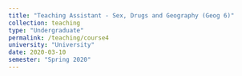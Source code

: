 ```yaml
---
title: "Teaching Assistant - Sex, Drugs and Geography (Geog 6)"
collection: teaching
type: "Undergraduate"
permalink: /teaching/course4
university: "University"
date: 2020-03-10
semester: "Spring 2020"
---
```

